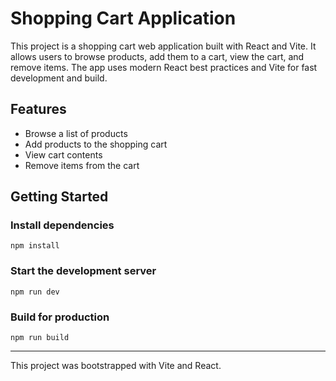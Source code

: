 # Shopping Cart Application

This project is a shopping cart web application built with React and Vite. It allows users to browse products, add them to a cart, view the cart, and remove items. The app uses modern React best practices and Vite for fast development and build.

## Features
- Browse a list of products
- Add products to the shopping cart
- View cart contents
- Remove items from the cart

## Getting Started

### Install dependencies
```
npm install
```

### Start the development server
```
npm run dev
```

### Build for production
```
npm run build
```

---

This project was bootstrapped with Vite and React.
